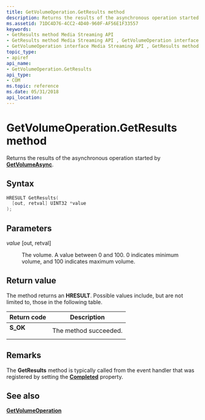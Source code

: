 ```yaml
---
title: GetVolumeOperation.GetResults method
description: Returns the results of the asynchronous operation started by GetVolumeAsync.
ms.assetid: 71DC4D76-4CC2-4D40-960F-AF56E1F33557
keywords:
- GetResults method Media Streaming API
- GetResults method Media Streaming API , GetVolumeOperation interface
- GetVolumeOperation interface Media Streaming API , GetResults method
topic_type:
- apiref
api_name:
- GetVolumeOperation.GetResults
api_type:
- COM
ms.topic: reference
ms.date: 05/31/2018
api_location: 
---
```


# GetVolumeOperation.GetResults method

Returns the results of the asynchronous operation started by [**GetVolumeAsync**](https://msdn.microsoft.com/en-us/library/Hh828933(v=VS.85).aspx).

## Syntax


```C++
HRESULT GetResults(
  [out, retval] UINT32 *value
);
```



## Parameters

<dl> <dt>

*value* \[out, retval\]
</dt> <dd>

The volume. A value between 0 and 100. 0 indicates minimum volume, and 100 indicates maximum volume.

</dd> </dl>

## Return value

The method returns an **HRESULT**. Possible values include, but are not limited to, those in the following table.



| Return code                                                                          | Description                      |
|--------------------------------------------------------------------------------------|----------------------------------|
| <dl> <dt>**S\_OK**</dt> </dl> | The method succeeded.<br/> |



 

## Remarks

The **GetResults** method is typically called from the event handler that was registered by setting the [**Completed**](getvolumeoperation-completed.md) property.

## See also

<dl> <dt>

[**GetVolumeOperation**](getvolumeoperation.md)
</dt> </dl>

 

 





